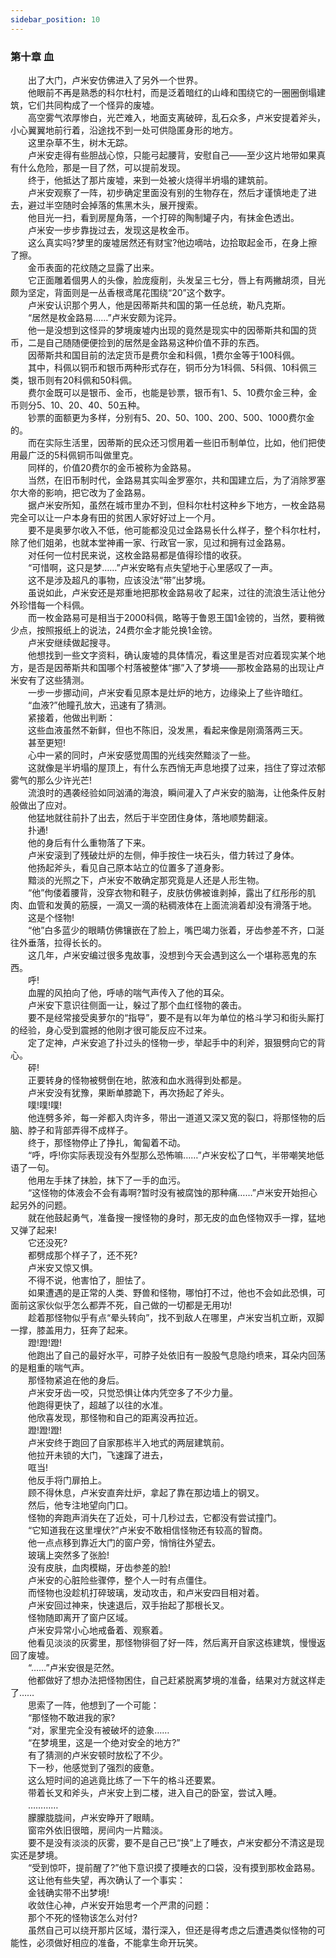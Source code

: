 ```yaml
---
sidebar_position: 10
---
```

### 第十章  血  


　　出了大门，卢米安仿佛进入了另外一个世界。  
　　他眼前不再是熟悉的科尔杜村，而是泛着暗红的山峰和围绕它的一圈圈倒塌建筑，它们共同构成了一个怪异的废墟。  
　　高空雾气浓厚惨白，光芒难入，地面支离破碎，乱石众多，卢米安提着斧头，小心翼翼地前行着，沿途找不到一处可供隐匿身形的地方。  
　　这里杂草不生，树木无踪。  
　　卢米安走得有些胆战心惊，只能弓起腰背，安慰自己——至少这片地带如果真有什么危险，那是一目了然，可以提前发现。  
　　终于，他抵达了那片废墟，来到一处被火烧得半坍塌的建筑前。  
　　卢米安观察了一阵，初步确定里面没有别的生物存在，然后才谨慎地走了进去，避过半空随时会掉落的焦黑木头，展开搜索。  
　　他目光一扫，看到房屋角落，一个打碎的陶制罐子内，有抹金色透出。  
　　卢米安一步步靠拢过去，发现这是枚金币。  
　　这么真实吗?梦里的废墟居然还有财宝?他边嘀咕，边拾取起金币，在身上擦了擦。  
　　金币表面的花纹随之显露了出来。  
　　它正面雕着個男人的头像，脸庞瘦削，头发呈三七分，唇上有两撇胡须，目光颇为坚定，背面则是一丛香根鸢尾花围绕“20”这个数字。  
　　卢米安认识那个男人，他是因蒂斯共和国的第一任总统，勒凡克斯。  
　　“居然是枚金路易……”卢米安颇为诧异。  
　　他一是没想到这怪异的梦境废墟内出现的竟然是现实中的因蒂斯共和国的货币，二是自己随随便便捡到的居然是金路易这种价值不菲的东西。  
　　因蒂斯共和国目前的法定货币是费尔金和科佩，1费尔金等于100科佩。  
　　其中，科佩以铜币和银币两种形式存在，铜币分为1科佩、5科佩、10科佩三类，银币则有20科佩和50科佩。  
　　费尔金既可以是银币、金币，也能是钞票，银币有1、5、10费尔金三种，金币则分5、10、20、40、50五种。  
　　钞票的面额更为多样，分别有5、20、50、100、200、500、1000费尔金的。  
　　而在实际生活里，因蒂斯的民众还习惯用着一些旧币制单位，比如，他们把使用最广泛的5科佩铜币叫做里克。  
　　同样的，价值20费尔的金币被称为金路易。  
　　当然，在旧币制时代，金路易其实叫金罗塞尔，共和国建立后，为了消除罗塞尔大帝的影响，把它改为了金路易。  
　　据卢米安所知，虽然在城市里办不到，但科尔杜村这种乡下地方，一枚金路易完全可以让一户本身有田的贫困人家好好过上一个月。  
　　要不是奥萝尔收入不低，他可能都没见过金路易长什么样子，整个科尔杜村，除了他们姐弟，也就本堂神甫一家、行政官一家，见过和拥有过金路易。  
　　对任何一位村民来说，这枚金路易都是值得珍惜的收获。  
　　“可惜啊，这只是梦……”卢米安略有点失望地于心里感叹了一声。  
　　这不是涉及超凡的事物，应该没法“带”出梦境。  
　　虽说如此，卢米安还是郑重地把那枚金路易收了起来，过往的流浪生活让他分外珍惜每一个科佩。  
　　而一枚金路易可是相当于2000科佩，略等于鲁恩王国1金镑的，当然，要稍微少点，按照报纸上的说法，24费尔金才能兑换1金镑。  
　　卢米安继续做起搜寻。  
　　他想找到一些文字资料，确认废墟的具体情况，看这里是否对应着现实某个地方，是否是因蒂斯共和国哪个村落被整体“挪”入了梦境——那枚金路易的出现让卢米安有了这些猜测。  
　　一步一步挪动间，卢米安看见原本是灶炉的地方，边缘染上了些许暗红。  
　　“血液?”他瞳孔放大，迅速有了猜测。  
　　紧接着，他做出判断：  
　　这些血液虽然不新鲜，但也不陈旧，没发黑，看起来像是刚滴落两三天。  
　　甚至更短!  
　　心中一紧的同时，卢米安感觉周围的光线突然黯淡了一些。  
　　这就像是半坍塌的屋顶上，有什么东西悄无声息地摸了过来，挡住了穿过浓郁雾气的那么少许光芒!  
　　流浪时的遇袭经验如同汹涌的海浪，瞬间灌入了卢米安的脑海，让他条件反射般做出了应对。  
　　他猛地就往前扑了出去，然后于半空团住身体，落地顺势翻滚。  
　　扑通!  
　　他的身后有什么重物落了下来。  
　　卢米安滚到了残破灶炉的左侧，伸手按住一块石头，借力转过了身体。  
　　他扬起斧头，看见自己原本站立的位置多了道身影。  
　　黯淡的光照之下，卢米安不敢确定那究竟是人还是人形生物。  
　　“他”佝偻着腰背，没穿衣物和鞋子，皮肤仿佛被谁剥掉，露出了红彤彤的肌肉、血管和发黄的筋膜，一滴又一滴的粘稠液体在上面流淌着却没有滑落于地。  
　　这是个怪物!  
　　“他”白多蓝少的眼睛仿佛镶嵌在了脸上，嘴巴竭力张着，牙齿参差不齐，口涎往外垂落，拉得长长的。  
　　这几年，卢米安编过很多鬼故事，没想到今天会遇到这么一个堪称恶鬼的东西。  
　　呼!  
　　血腥的风拍向了他，呼哧的喘气声传入了他的耳朵。  
　　卢米安下意识往侧面一让，躲过了那个血红怪物的袭击。  
　　要不是经常接受奥萝尔的“指导”，要不是有以年为单位的格斗学习和街头厮打的经验，身心受到震撼的他刚才很可能反应不过来。  
　　定了定神，卢米安追了扑过头的怪物一步，举起手中的利斧，狠狠劈向它的背心。  
　　砰!  
　　正要转身的怪物被劈倒在地，脓液和血水溅得到处都是。  
　　卢米安没有犹豫，果断单膝跪下，再次扬起了斧头。  
　　噗!噗!噗!  
　　他连劈多斧，每一斧都入肉许多，带出一道道又深又宽的裂口，将那怪物的后脑、脖子和背部弄得不成样子。  
　　终于，那怪物停止了挣扎，匍匐着不动。  
　　“呼，呼!你实际表现没有外型那么恐怖嘛……”卢米安松了口气，半带嘲笑地低语了一句。  
　　他用左手抹了抹脸，抹下了一手的血污。  
　　“这怪物的体液会不会有毒啊?暂时没有被腐蚀的那种痛……”卢米安开始担心起另外的问题。  
　　就在他鼓起勇气，准备搜一搜怪物的身时，那无皮的血色怪物双手一撑，猛地又弹了起来!  
　　它还没死?  
　　都劈成那个样子了，还不死?  
　　卢米安又惊又惧。  
　　不得不说，他害怕了，胆怯了。  
　　如果遭遇的是正常的人类、野兽和怪物，哪怕打不过，他也不会如此恐惧，可面前这家伙似乎怎么都弄不死，自己做的一切都是无用功!  
　　趁着那怪物似乎有点“晕头转向”，找不到敌人在哪里，卢米安当机立断，双脚一撑，膝盖用力，狂奔了起来。  
　　蹬!蹬!蹬!  
　　他跑出了自己的最好水平，可脖子处依旧有一股股气息隐约喷来，耳朵内回荡的是粗重的喘气声。  
　　那怪物紧追在他的身后。  
　　卢米安牙齿一咬，只觉恐惧让体内凭空多了不少力量。  
　　他跑得更快了，超越了以往的水准。  
　　他欣喜发现，那怪物和自己的距离没再拉近。  
　　蹬!蹬!蹬!  
　　卢米安终于跑回了自家那栋半入地式的两层建筑前。  
　　他拉开未锁的大门，飞速蹿了进去，  
　　哐当!  
　　他反手将门扉拍上。  
　　顾不得休息，卢米安直奔灶炉，拿起了靠在那边墙上的钢叉。  
　　然后，他专注地望向门口。  
　　怪物的奔跑声消失在了近处，可十几秒过去，它都没有尝试撞门。  
　　“它知道我在这里埋伏?”卢米安不敢相信怪物还有较高的智商。  
　　他一点点移到靠近大门的窗户旁，悄悄往外望去。  
　　玻璃上突然多了张脸!  
　　没有皮肤，血肉模糊，牙齿参差的脸!  
　　卢米安的心脏险些骤停，整个人一时有点僵住。  
　　而怪物也没趁机打碎玻璃，发动攻击，和卢米安四目相对着。  
　　卢米安回过神来，快速退后，双手抬起了那根长叉。  
　　怪物随即离开了窗户区域。  
　　卢米安异常小心地戒备着、观察着。  
　　他看见淡淡的灰雾里，那怪物徘徊了好一阵，然后离开自家这栋建筑，慢慢返回了废墟。  
　　“……”卢米安很是茫然。  
　　他都做好了想办法把怪物困住，自己赶紧脱离梦境的准备，结果对方就这样走了……  
　　思索了一阵，他想到了一个可能：  
　　“那怪物不敢进我的家?  
　　“对，家里完全没有被破坏的迹象……  
　　“在梦境里，这是一个绝对安全的地方?”  
　　有了猜测的卢米安顿时放松了不少。  
　　下一秒，他感觉到了强烈的疲惫。  
　　这么短时间的追逃竟比练了一下午的格斗还要累。  
　　带着长叉和斧头，卢米安上到二楼，进入自己的卧室，尝试入睡。  
　　…………  
　　朦朦胧胧间，卢米安睁开了眼睛。  
　　窗帘外依旧很暗，房间内一片黯淡。  
　　要不是没有淡淡的灰雾，要不是自己已“换”上了睡衣，卢米安都分不清这是现实还是梦境。  
　　“受到惊吓，提前醒了?”他下意识摸了摸睡衣的口袋，没有摸到那枚金路易。  
　　这让他有些失望，再次确认了一个事实：  
　　金钱确实带不出梦境!  
　　收敛住心神，卢米安开始思考一个严肃的问题：  
　　那个不死的怪物该怎么对付?  
　　虽然自己可以绕开那片区域，潜行深入，但还是得考虑之后遭遇类似怪物的可能性，必须做好相应的准备，不能拿生命开玩笑。  
